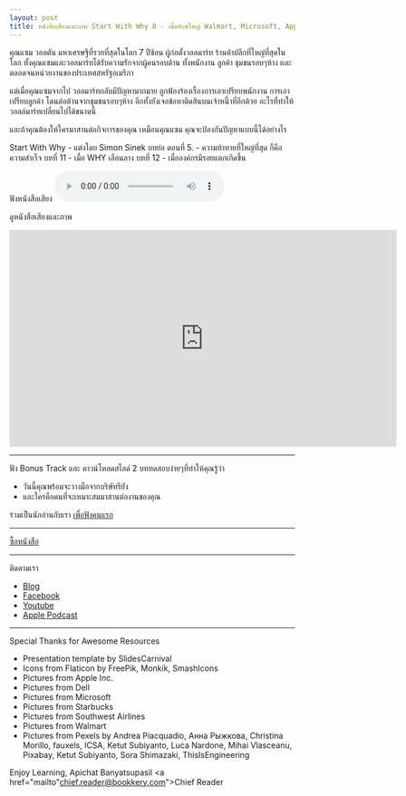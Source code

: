```yaml
---
layout: post
title: หนังสือเสียงและภาพ Start With Why 8 - เมื่อยักษ์ใหญ่ Walmart, Microsoft, Apple, Dell, Starbucks พลาด
---
```

คุณแซม วอลตัน มหาเศรษฐีที่รวยที่สุดในโลก 7 ปีซ้อน ผู้ก่อตั้งวอลมาร์ท ร้านค้าปลีกที่ใหญ่ที่สุดในโลก 
ทั้งคุณแซมและวอลมาร์ทได้รับความรักจากผู้คนรอบด้าน 
ทั้งพนักงาน ลูกค้า ชุมชนรอบๆห้าง และตลอดจนหน่วยงานของประเทศสหรัฐอเมริกา  

แต่เมื่อคุณแซมจากไป วอลมาร์ทกลับมีปัญหามากมาย
ถูกฟ้องร้องเรื่องการเอาเปรียบพนักงาน การเอาเปรียบลูกค้า 
โดนต่อต้านจากชุมชนรอบๆห้าง อีกทั้งยังเจอข้อหาติดสินบนเจ้าหนี้าที่อีกด้วย 
อะไรที่ทำให้วอลล์มาร์ทเปลี่ยนไปได้ขนาดนี้

และถ้าคุณต้องให้ใครมาสานต่อกิจการของคุณ เหมือนคุณแซม 
คุณจะป้องกันปัญหาแบบนี้ได้อย่างไร 

Start With Why - แต่งโดย Simon Sinek
บทย่อ ตอนที่ 5. - ความท้าทายที่ใหญ่ที่สุด ก็คือ ความสำเร็จ
บทที่ 11 - เมื่อ WHY เลือนลาง
บทที่ 12 - เมื่อองค์กรมีรอยแตกเกิดขึ้น

ฟังหนังสือเสียง
<audio controls>
  <source src="/player/web/audio/startWithWhyEP8bonus.mp3" type="audio/mpeg">
Your browser does not support the audio element.
</audio>

ดูหนังสือเสียงและภาพ
<iframe width="683" height="383" src="https://youtu.be/dh-DW2F1OPA" frameborder="0" allow="accelerometer; autoplay; clipboard-write; encrypted-media; gyroscope; picture-in-picture" allowFullScreen="true"></iframe>

*************************************************
ฟัง Bonus Track และ ดาวน์โหลดสไลด์
2 บททดสอบง่ายๆที่ทำให้คุณรู้ว่า 
- วันนี้คุณพร้อมจะวางมือจากบริษัทรึยัง
- และใครคือคนที่จะเหมาะสมมาสานต่องานของคุณ

ร่วมเป็นนักอ่านกับเรา <a href="http://eepurl.com/hgWraL">เพื่อฟังคนแรก</a>
*************************************************
<a href="https://amzn.to/3m5VYEQ">ซื้อหนังสือ</a>
*************************************************
ติดตามเรา
- <a href="https://www.bookkery.com">Blog</a>
- <a href="https://www.facebook.com/bookkery1">Facebook</a> 
- <a href="https://www.youtube.com/channel/UCaiCBs25YbaGATuXBiGG0-Q/featured">Youtube</a>
- <a href="https://podcasts.apple.com/th/podcast/bookkery-com/id1537281629">Apple Podcast</a>
*************************************************
Special Thanks for Awesome Resources
- Presentation template by SlidesCarnival
- Icons from Flaticon by FreePik, Monkik, SmashIcons
- Pictures from Apple Inc.
- Pictures from Dell
- Pictures from Microsoft
- Pictures from Starbucks
- Pictures from Southwest Airlines
- Pictures from Walmart
- Pictures from Pexels by Andrea Piacquadio, Анна Рыжкова, Christina Morillo, fauxels, ICSA, Ketut Subiyanto, Luca Nardone, Mihai Vlasceanu, Pixabay, Ketut Subiyanto, Sora Shimazaki, ThisIsEngineering

Enjoy Learning,
Apichat Banyatsupasil
<a href="mailto"chief.reader@bookkery.com">Chief Reader</a>